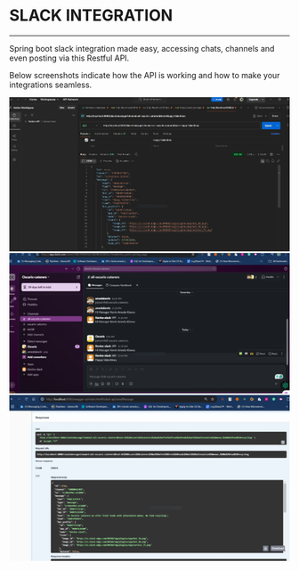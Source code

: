 # SLACK INTEGRATION 
****

Spring boot slack integration made easy, 
accessing chats, channels and even posting via 
this Restful API.

Below screenshots indicate how the API is working and 
how to make your integrations seamless.



![postman](https://github.com/kisevu/slack-integrations/blob/main/src/main/resources/static/postman-rep.JPG)
![slack](https://github.com/kisevu/slack-integrations/blob/main/src/main/resources/static/slack-rep.JPG)
![swagger](https://github.com/kisevu/slack-integrations/blob/main/src/main/resources/static/swagger-docs.JPG)
